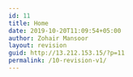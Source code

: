 ```yaml
---
id: 11
title: Home
date: 2019-10-20T11:09:54+05:00
author: Zohair Mansoor
layout: revision
guid: http://13.212.153.15/?p=11
permalink: /10-revision-v1/
---
```

